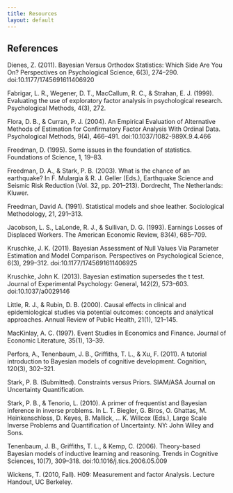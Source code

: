 ```yaml
---
title: Resources
layout: default
---
```

References
----------

Dienes, Z. (2011). Bayesian Versus Orthodox Statistics: Which Side Are You On? Perspectives on Psychological Science, 6(3), 274–290. doi:10.1177/1745691611406920

Fabrigar, L. R., Wegener, D. T., MacCallum, R. C., & Strahan, E. J. (1999). Evaluating the use of exploratory factor analysis in psychological research. Psychological Methods, 4(3), 272.

Flora, D. B., & Curran, P. J. (2004). An Empirical Evaluation of Alternative Methods of Estimation for Confirmatory Factor Analysis With Ordinal Data. Psychological Methods, 9(4), 466–491. doi:10.1037/1082-989X.9.4.466

Freedman, D. (1995). Some issues in the foundation of statistics. Foundations of Science, 1, 19–83.

Freedman, D. A., & Stark, P. B. (2003). What is the chance of an earthquake? In F. Mulargia & R. J. Geller (Eds.), Earthquake Science and Seismic Risk Reduction (Vol. 32, pp. 201–213). Dordrecht, The Netherlands: Kluwer.

Freedman, David A. (1991). Statistical models and shoe leather. Sociological Methodology, 21, 291–313.

Jacobson, L. S., LaLonde, R. J., & Sullivan, D. G. (1993). Earnings Losses of Displaced Workers. The American Economic Review, 83(4), 685–709.

Kruschke, J. K. (2011). Bayesian Assessment of Null Values Via Parameter Estimation and Model Comparison. Perspectives on Psychological Science, 6(3), 299–312. doi:10.1177/1745691611406925

Kruschke, John K. (2013). Bayesian estimation supersedes the t test. Journal of Experimental Psychology: General, 142(2), 573–603. doi:10.1037/a0029146

Little, R. J., & Rubin, D. B. (2000). Causal effects in clinical and epidemiological studies via potential outcomes: concepts and analytical approaches. Annual Review of Public Health, 21(1), 121–145.

MacKinlay, A. C. (1997). Event Studies in Economics and Finance. Journal of Economic Literature, 35(1), 13–39.

Perfors, A., Tenenbaum, J. B., Griffiths, T. L., & Xu, F. (2011). A tutorial introduction to Bayesian models of cognitive development. Cognition, 120(3), 302–321.

Stark, P. B. (Submitted). Constraints versus Priors. SIAM/ASA Journal on Uncertainty Quantification.

Stark, P. B., & Tenorio, L. (2010). A primer of frequentist and Bayesian inference in inverse problems. In L. T. Biegler, G. Biros, O. Ghattas, M. Heinkenschloss, D. Keyes, B. Mallick, … K. Willcox (Eds.), Large Scale Inverse Problems and Quantification of Uncertainty. NY: John Wiley and Sons.

Tenenbaum, J. B., Griffiths, T. L., & Kemp, C. (2006). Theory-based Bayesian models of inductive learning and reasoning. Trends in Cognitive Sciences, 10(7), 309–318. doi:10.1016/j.tics.2006.05.009

Wickens, T. (2010, Fall). H09: Measurement and factor Analysis. Lecture Handout, UC Berkeley.
